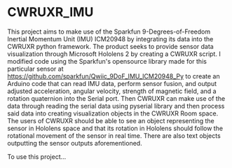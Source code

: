 # CWRUXR_IMU

  This project aims to make use of the Sparkfun 9-Degrees-of-Freedom Inertial Momentum Unit (IMU) ICM20948 by integrating its data into the CWRUXR python framework. The product seeks to provide sensor data visualization through Microsoft Hololens 2 by creating a CWRUXR script. I modified code using the Sparkfun's opensource library made for this particular sensor at https://github.com/sparkfun/Qwiic_9DoF_IMU_ICM20948_Py to create an Arduino code that can read IMU data, perform sensor fusion, and output adjusted acceleration, angular velocity, strength of magnetic field, and a rotation quaternion into the Serial port. Then CWRUXR can make use of the data through reading the serial data using pyserial library and then process said data into creating visualization objects in the CWRUXR Room space. The users of CWRUXR should be able to see an object representing the sensor in Hololens space and that its rotation in Hololens should follow the rotational movement of the sensor in real time. There are also text objects outputting the sensor outputs aforementioned. 

  To use this project...
